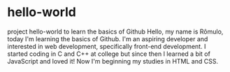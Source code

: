 # hello-world
project hello-world to learn the basics of Github
Hello, my name is Rômulo, today I'm learning the basics of Github. I'm an aspiring developer and interested in web development, specifically front-end development.
I started coding in C and C++ at college but since then I learned a bit of JavaScript and loved it! Now I'm beginning my studies in HTML and CSS.
